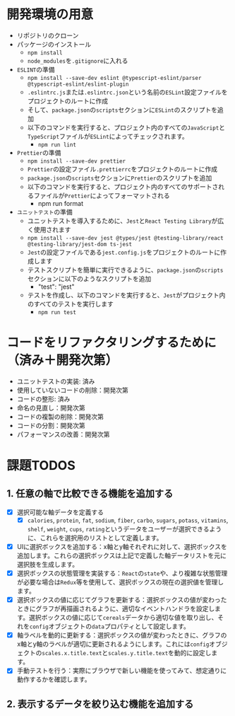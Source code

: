 # 開発環境の用意
- リポジトリのクローン
- パッケージのインストール
  - `npm install`
  - `node_modules`を`.gitignore`に入れる
- `ESLINT`の準備
  - `npm install --save-dev eslint @typescript-eslint/parser @typescript-eslint/eslint-plugin`
  - `.eslintrc.js`または`.eslintrc.json`という名前の`ESLint`設定ファイルをプロジェクトのルートに作成
  - そして、`package.json`の`scripts`セクションに`ESLint`のスクリプトを追加
  - 以下のコマンドを実行すると、プロジェクト内のすべての`JavaScript`と`TypeScript`ファイルが`ESLint`によってチェックされます。
    - `npm run lint`
- `Prettier`の準備
  - `npm install --save-dev prettier`
  - `Prettier`の設定ファイル`.prettierrc`をプロジェクトのルートに作成
  - `package.json`の`scripts`セクションに`Prettier`のスクリプトを追加
  - 以下のコマンドを実行すると、プロジェクト内のすべてのサポートされるファイルが`Prettier`によってフォーマットされる
    - npm run format
- `ユニットテスト`の準備
  - ユニットテストを導入するために、`Jest`と`React Testing Library`が広く使用されます
  - `npm install --save-dev jest @types/jest @testing-library/react @testing-library/jest-dom ts-jest`
  - `Jest`の設定ファイルである`jest.config.js`をプロジェクトのルートに作成します
  - テストスクリプトを簡単に実行できるように、`package.json`の`scripts`セクションに以下のようなスクリプトを追加
    - "test": "jest"
  - テストを作成し、以下のコマンドを実行すると、`Jest`がプロジェクト内のすべてのテストを実行します
    - `npm run test`

# コードをリファクタリングするために（済み＋開発次第）
- ユニットテストの実装: 済み
- 使用していないコードの削除：開発次第
- コードの整形: 済み
- 命名の見直し：開発次第
- コードの複製の削除：開発次第
- コードの分割：開発次第
- パフォーマンスの改善：開発次第

# 課題TODOS
## 1. 任意の軸で比較できる機能を追加する
- [x] 選択可能な軸データを定義する
  - [x] `calories`, `protein`, `fat`, `sodium`, `fiber`, `carbo`, `sugars`, `potass`, `vitamins`, `shelf`, `weight`, `cups`, `rating`というデータをユーザーが選択できるように、これらを選択用のリストとして定義します。
- [x] UIに選択ボックスを追加する：x軸とy軸それぞれに対して、選択ボックスを追加します。これらの選択ボックスは上記で定義した軸データリストを元に選択肢を生成します。
- [x] 選択ボックスの状態管理を実装する：`React`の`state`や、より複雑な状態管理が必要な場合は`Redux`等を使用して、選択ボックスの現在の選択値を管理します。
- [x] 選択ボックスの値に応じてグラフを更新する：選択ボックスの値が変わったときにグラフが再描画されるように、適切なイベントハンドラを設定します。選択ボックスの値に応じて`cereals`データから適切な値を取り出し、それを`config`オブジェクトの`data`プロパティとして設定します。
- [x] 軸ラベルを動的に更新する：選択ボックスの値が変わったときに、グラフのx軸とy軸のラベルが適切に更新されるようにします。これには`config`オブジェクトの`scales.x.title.text`と`scales.y.title.text`を動的に設定します。
- [x] 手動テストを行う：実際にブラウザで新しい機能を使ってみて、想定通りに動作するかを確認します。

## 2. 表示するデータを絞り込む機能を追加する


